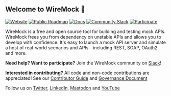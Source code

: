 ## Welcome to WireMock 👋

[![Website](https://img.shields.io/static/v1?label=Website&message=wiremock.org&color=blue)](https://wiremock.org/)
[![Public Roadmap](https://img.shields.io/badge/Public-Roadmap-brightgreen?style=flat)](https://github.com/orgs/wiremock/projects/4)
[![Docs](https://img.shields.io/static/v1?label=Documentation&message=public&color=green)](https://wiremock.org/docs/)
[![Community Slack](https://img.shields.io/badge/slack-Join%20us-brightgreen?style=flat&logo=slack)](https://slack.wiremock.org/)
[![Participate](https://img.shields.io/static/v1?label=Contributing&message=guide&color=blue)](https://github.com/wiremock/wiremock/blob/master/CONTRIBUTING.md)

WireMock is a free and open source tool for building and testing mock APIs.
WireMock frees you from dependency on unstable APIs and allows you to develop with confidence.
It's easy to launch a mock API server and simulate a host of real-world scenarios and APIs - including REST, SOAP, OAuth2 and more.

**Need help? Want to participate?**
Join the WireMock community on [Slack](https://slack.wiremock.org)!

**Interested in contributing?**
All code and non-code contributions are appreciated!
See our [Contributor Guide](https://github.com/wiremock/community/tree/main/contributing)
and [Governance Document](https://github.com/wiremock/community/tree/main/governance)

Follow us on [Twitter](https://twitter.com/wiremockorg),
[LinkedIn](https://www.linkedin.com/company/wiremock/),
[Mastodon](https://fosstodon.org/@wiremock)
and [YouTube](https://www.youtube.com/@WireMockTV)

<!--

**Here are some ideas to get you started:**

🙋‍♀️ A short introduction - what is your organization all about?
🌈 Contribution guidelines - how can the community get involved?
👩‍💻 Useful resources - where can the community find your docs? Is there anything else the community should know?
🍿 Fun facts - what does your team eat for breakfast?
🧙 Remember, you can do mighty things with the power of [Markdown](https://docs.github.com/github/writing-on-github/getting-started-with-writing-and-formatting-on-github/basic-writing-and-formatting-syntax)
-->
